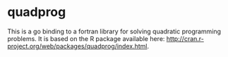 quadprog
========

This is a go binding to a fortran library for solving quadratic programming problems. It is based on the R package available here: http://cran.r-project.org/web/packages/quadprog/index.html.